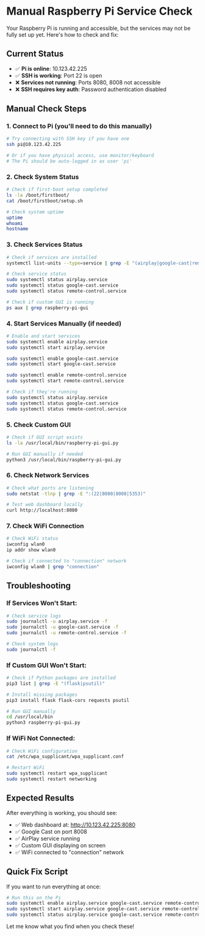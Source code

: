 # Manual Raspberry Pi Service Check

Your Raspberry Pi is running and accessible, but the services may not be fully set up yet. Here's how to check and fix:

## Current Status

- ✅ **Pi is online**: 10.123.42.225
- ✅ **SSH is working**: Port 22 is open
- ❌ **Services not running**: Ports 8080, 8008 not accessible
- ❌ **SSH requires key auth**: Password authentication disabled

## Manual Check Steps

### 1. Connect to Pi (you'll need to do this manually)

```bash
# Try connecting with SSH key if you have one
ssh pi@10.123.42.225

# Or if you have physical access, use monitor/keyboard
# The Pi should be auto-logged in as user 'pi'
```

### 2. Check System Status

```bash
# Check if first-boot setup completed
ls -la /boot/firstboot/
cat /boot/firstboot/setup.sh

# Check system uptime
uptime
whoami
hostname
```

### 3. Check Services Status

```bash
# Check if services are installed
systemctl list-units --type=service | grep -E "(airplay|google-cast|remote-control)"

# Check service status
sudo systemctl status airplay.service
sudo systemctl status google-cast.service
sudo systemctl status remote-control.service

# Check if custom GUI is running
ps aux | grep raspberry-pi-gui
```

### 4. Start Services Manually (if needed)

```bash
# Enable and start services
sudo systemctl enable airplay.service
sudo systemctl start airplay.service

sudo systemctl enable google-cast.service
sudo systemctl start google-cast.service

sudo systemctl enable remote-control.service
sudo systemctl start remote-control.service

# Check if they're running
sudo systemctl status airplay.service
sudo systemctl status google-cast.service
sudo systemctl status remote-control.service
```

### 5. Check Custom GUI

```bash
# Check if GUI script exists
ls -la /usr/local/bin/raspberry-pi-gui.py

# Run GUI manually if needed
python3 /usr/local/bin/raspberry-pi-gui.py
```

### 6. Check Network Services

```bash
# Check what ports are listening
sudo netstat -tlnp | grep -E ":(22|8080|8008|5353)"

# Test web dashboard locally
curl http://localhost:8080
```

### 7. Check WiFi Connection

```bash
# Check WiFi status
iwconfig wlan0
ip addr show wlan0

# Check if connected to "connection" network
iwconfig wlan0 | grep "connection"
```

## Troubleshooting

### If Services Won't Start:

```bash
# Check service logs
sudo journalctl -u airplay.service -f
sudo journalctl -u google-cast.service -f
sudo journalctl -u remote-control.service -f

# Check system logs
sudo journalctl -f
```

### If Custom GUI Won't Start:

```bash
# Check if Python packages are installed
pip3 list | grep -E "(flask|psutil)"

# Install missing packages
pip3 install flask flask-cors requests psutil

# Run GUI manually
cd /usr/local/bin
python3 raspberry-pi-gui.py
```

### If WiFi Not Connected:

```bash
# Check WiFi configuration
cat /etc/wpa_supplicant/wpa_supplicant.conf

# Restart WiFi
sudo systemctl restart wpa_supplicant
sudo systemctl restart networking
```

## Expected Results

After everything is working, you should see:

- ✅ Web dashboard at: http://10.123.42.225:8080
- ✅ Google Cast on port 8008
- ✅ AirPlay service running
- ✅ Custom GUI displaying on screen
- ✅ WiFi connected to "connection" network

## Quick Fix Script

If you want to run everything at once:

```bash
# Run this on the Pi
sudo systemctl enable airplay.service google-cast.service remote-control.service
sudo systemctl start airplay.service google-cast.service remote-control.service
sudo systemctl status airplay.service google-cast.service remote-control.service
```

Let me know what you find when you check these!
